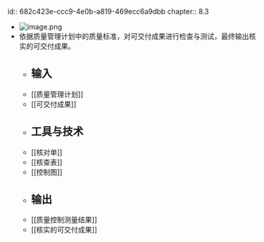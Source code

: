 id:: 682c423e-ccc9-4e0b-a819-469ecc6a9dbb
chapter:: 8.3

- ![image.png](../assets/image_1747838200532_0.png)
- 依据质量管理计划中的质量标准，对可交付成果进行检查与测试，最终输出核实的可交付成果。
	- ## 输入
	- [[质量管理计划]]
	- [[可交付成果]]
	- ## 工具与技术
	- [[核对单]]
	- [[核查表]]
	- [[控制图]]
	- ## 输出
	- [[质量控制测量结果]]
	- [[核实的可交付成果]]